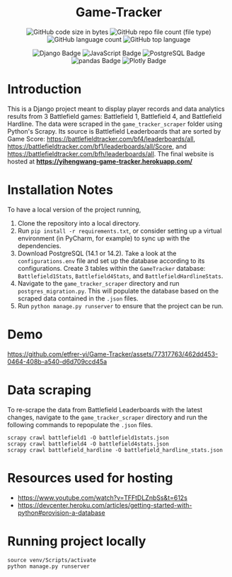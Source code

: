 <div align="center">

# Game-Tracker

</div>

<div align="center">

![GitHub code size in bytes](https://img.shields.io/github/languages/code-size/etfrer-yi/Game-Tracker?color=blue)
![GitHub repo file count (file type)](https://img.shields.io/github/directory-file-count/etfrer-yi/Game-Tracker?color=red)
![GitHub language count](https://img.shields.io/github/languages/count/etfrer-yi/Game-Tracker?color=purple)
![GitHub top language](https://img.shields.io/github/languages/top/etfrer-yi/Game-Tracker?color=orange)

</div>

<div align="center">

![Django Badge](https://img.shields.io/badge/Django-092E20?logo=django&logoColor=fff&style=for-the-badge)
![JavaScript Badge](https://img.shields.io/badge/JavaScript-F7DF1E?logo=javascript&logoColor=000&style=for-the-badge)
![PostgreSQL Badge](https://img.shields.io/badge/PostgreSQL-4169E1?logo=postgresql&logoColor=fff&style=for-the-badge)
![pandas Badge](https://img.shields.io/badge/pandas-150458?logo=pandas&logoColor=fff&style=for-the-badge)
![Plotly Badge](https://img.shields.io/badge/Plotly-3F4F75?logo=plotly&logoColor=fff&style=for-the-badge)

</div>

# Introduction
This is a Django project meant to display player records and data analytics results from 3 Battlefield games: Battlefield 1, Battlefield 4, and Battlefield Hardline. The data were scraped in the `game_tracker_scraper` folder using Python's Scrapy. Its source is Battlefield Leaderboards that are sorted by Game Score: https://battlefieldtracker.com/bf4/leaderboards/all, https://battlefieldtracker.com/bf1/leaderboards/all/Score, and https://battlefieldtracker.com/bfh/leaderboards/all. The final website is hosted at **https://yihengwang-game-tracker.herokuapp.com/**   

# Installation Notes
To have a local version of the project running,
1. Clone the repository into a local directory.
2. Run `pip install -r requirements.txt`, or consider setting up a virtual environment (in PyCharm, for example) to sync up with the dependencies.
3. Download PostgreSQL (14.1 or 14.2). Take a look at the `configurations.env` file and set up the database according to its configurations. Create 3 tables within the `GameTracker` database: `Battlefield1Stats`, `Battlefield4Stats`, and `BattlefieldHardlineStats`.
4. Navigate to the `game_tracker_scraper` directory and run `postgres_migration.py`. This will populate the database based on the scraped data contained in the `.json` files.
5. Run `python manage.py runserver` to ensure that the project can be run. 

# Demo
https://github.com/etfrer-yi/Game-Tracker/assets/77317763/462dd453-0464-408b-a540-d6d709ccd45a


# Data scraping
To re-scrape the data from Battlefield Leaderboards with the latest changes, navigate to the `game_tracker_scraper` directory and run the following commands to repopulate the `.json` files.
```
scrapy crawl battlefield1 -O battlefield1stats.json
scrapy crawl battlefield4 -O battlefield4stats.json
scrapy crawl battlefield_hardline -O battlefield_hardline_stats.json
```

# Resources used for hosting
- https://www.youtube.com/watch?v=TFFtDLZnbSs&t=612s
- https://devcenter.heroku.com/articles/getting-started-with-python#provision-a-database

# Running project locally
```
source venv/Scripts/activate
python manage.py runserver
```
